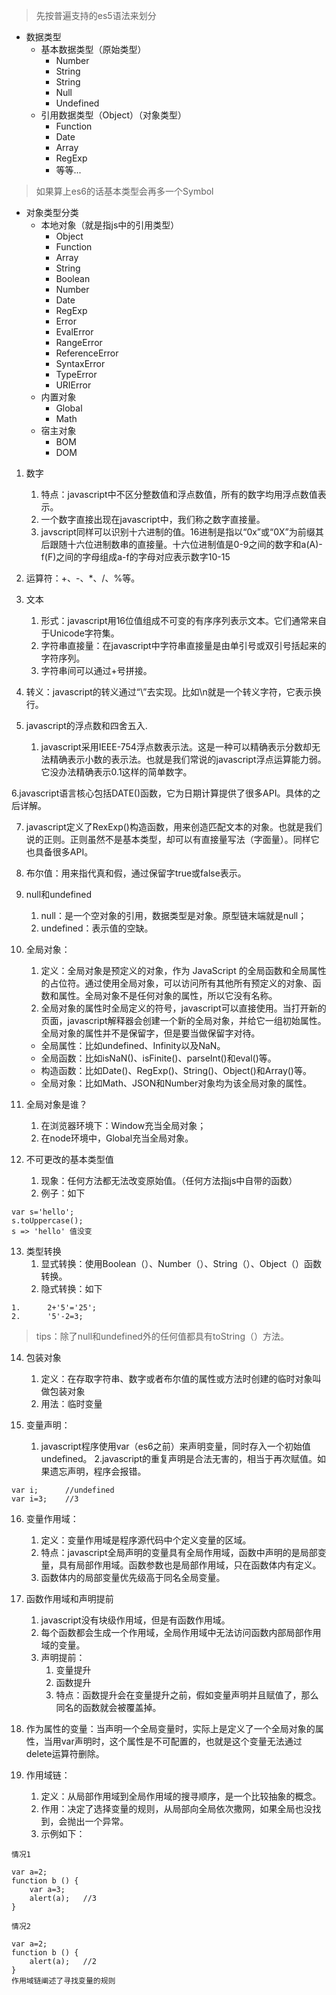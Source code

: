 >先按普遍支持的es5语法来划分

- 数据类型
    - 基本数据类型（原始类型）
        - Number
        - String
        - String
        - Null
        - Undefined
    - 引用数据类型（Object）（对象类型）
        - Function
        - Date
        - Array
        - RegExp
        - 等等...
 
>如果算上es6的话基本类型会再多一个Symbol

- 对象类型分类
    - 本地对象（就是指js中的引用类型）
        - Object
        - Function
        - Array
        - String
        - Boolean
        - Number
        - Date
        - RegExp
        - Error
        - EvalError
        - RangeError
        - ReferenceError
        - SyntaxError
        - TypeError
        - URIError
    - 内置对象
        - Global
        - Math
    - 宿主对象
        - BOM
        - DOM
        


1. 数字
    1. 特点：javascript中不区分整数值和浮点数值，所有的数字均用浮点数值表示。
    2. 一个数字直接出现在javascript中，我们称之数字直接量。
    3. javscript同样可以识别十六进制的值。16进制是指以“0x”或“0X”为前缀其后跟随十六位进制数串的直接量。十六位进制值是0-9之间的数字和a(A)-f(F)之间的字母组成a-f的字母对应表示数字10-15
2. 运算符：+、-、*、/、%等。
3. 文本
    1. 形式：javascript用16位值组成不可变的有序序列表示文本。它们通常来自于Unicode字符集。
    2. 字符串直接量：在javascript中字符串直接量是由单引号或双引号括起来的字符序列。
    3. 字符串间可以通过+号拼接。
4. 转义：javascript的转义通过“\”去实现。比如\n就是一个转义字符，它表示换行。
5. javascript的浮点数和四舍五入.

    1. javascript采用IEEE-754浮点数表示法。这是一种可以精确表示分数却无法精确表示小数的表示法。也就是我们常说的javascript浮点运算能力弱。它没办法精确表示0.1这样的简单数字。

6.javascript语言核心包括DATE()函数，它为日期计算提供了很多API。具体的之后详解。

7. javascript定义了RexExp()构造函数，用来创造匹配文本的对象。也就是我们说的正则。正则虽然不是基本类型，却可以有直接量写法（字面量）。同样它也具备很多API。

8. 布尔值：用来指代真和假，通过保留字true或false表示。
9. null和undefined
    1. null：是一个空对象的引用，数据类型是对象。原型链末端就是null；
    2. undefined：表示值的空缺。
10. 全局对象：
    1. 定义：全局对象是预定义的对象，作为 JavaScript 的全局函数和全局属性的占位符。通过使用全局对象，可以访问所有其他所有预定义的对象、函数和属性。全局对象不是任何对象的属性，所以它没有名称。
    2. 全局对象的属性时全局定义的符号，javascript可以直接使用。当打开新的页面，javascript解释器会创建一个新的全局对象，并给它一组初始属性。全局对象的属性并不是保留字，但是要当做保留字对待。
    - 全局属性：比如undefined、Infinity以及NaN。
    - 全局函数：比如isNaN()、isFinite()、parseInt()和eval()等。
    - 构造函数：比如Date()、RegExp()、String()、Object()和Array()等。
    - 全局对象：比如Math、JSON和Number对象均为该全局对象的属性。

11. 全局对象是谁？
    1. 在浏览器环境下：Window充当全局对象；
    2. 在node环境中，Global充当全局对象。

12. 不可更改的基本类型值
    1. 现象：任何方法都无法改变原始值。（任何方法指js中自带的函数）
    2. 例子：如下


```
var s='hello';
s.toUppercase();
s => 'hello' 值没变
```

13. 类型转换
    1. 显式转换：使用Boolean（）、Number（）、String（）、Object（）函数转换。
    2. 隐式转换：如下


```
1.      2+'5'='25';
2.      '5'-2=3;
```
>tips：除了null和undefined外的任何值都具有toString（）方法。

14. 包装对象
    1. 定义：在存取字符串、数字或者布尔值的属性或方法时创建的临时对象叫做包装对象
    2. 用法：临时变量

15. 变量声明：
    1. javascript程序使用var（es6之前）来声明变量，同时存入一个初始值undefined。
    2.javascript的重复声明是合法无害的，相当于再次赋值。如果遗忘声明，程序会报错。

```
var i;      //undefined
var i=3;    //3
```
16. 变量作用域：
    1. 定义：变量作用域是程序源代码中个定义变量的区域。
    2. 特点：javascript全局声明的变量具有全局作用域，函数中声明的是局部变量，具有局部作用域。函数参数也是局部作用域，只在函数体内有定义。
    3. 函数体内的局部变量优先级高于同名全局变量。

17. 函数作用域和声明提前
    1. javascript没有块级作用域，但是有函数作用域。
    2. 每个函数都会生成一个作用域，全局作用域中无法访问函数内部局部作用域的变量。
    3. 声明提前：
        1. 变量提升
        2. 函数提升
        3. 特点：函数提升会在变量提升之前，假如变量声明并且赋值了，那么同名的函数就会被覆盖掉。
    
18. 作为属性的变量：当声明一个全局变量时，实际上是定义了一个全局对象的属性，当用var声明时，这个属性是不可配置的，也就是这个变量无法通过delete运算符删除。

19. 作用域链：
    1. 定义：从局部作用域到全局作用域的搜寻顺序，是一个比较抽象的概念。
    2. 作用：决定了选择变量的规则，从局部向全局依次撒网，如果全局也没找到，会抛出一个异常。
    3. 示例如下：
    

```
情况1

var a=2;
function b () {
    var a=3;
    alert(a);   //3
}

情况2

var a=2;
function b () {
    alert(a);   //2
}
作用域链阐述了寻找变量的规则
```